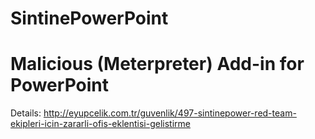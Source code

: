 # SintinePowerPoint
# Malicious (Meterpreter) Add-in for PowerPoint
Details: http://eyupcelik.com.tr/guvenlik/497-sintinepower-red-team-ekipleri-icin-zararli-ofis-eklentisi-gelistirme
